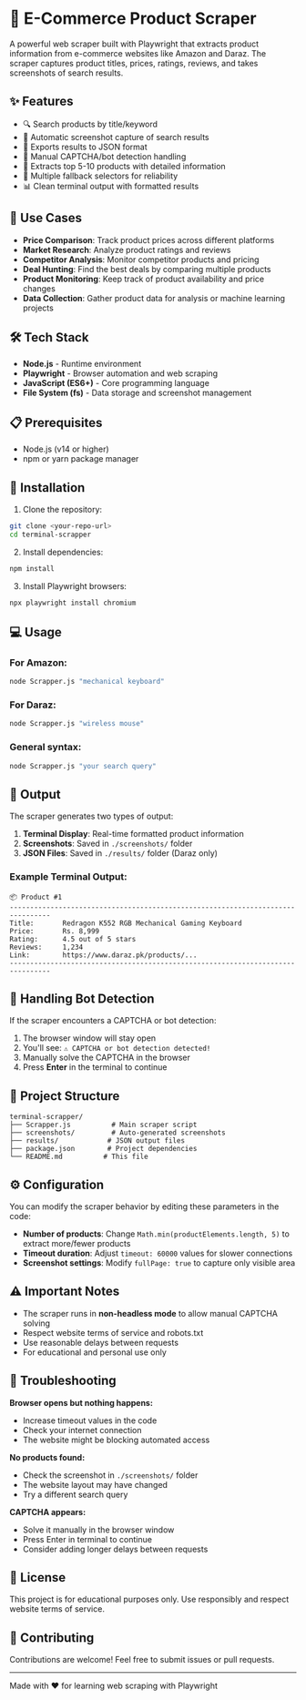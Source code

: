 # 🛒 E-Commerce Product Scraper

A powerful web scraper built with Playwright that extracts product information from e-commerce websites like Amazon and Daraz. The scraper captures product titles, prices, ratings, reviews, and takes screenshots of search results.

## ✨ Features

- 🔍 Search products by title/keyword
- 📸 Automatic screenshot capture of search results
- 💾 Exports results to JSON format
- 🤖 Manual CAPTCHA/bot detection handling
- 🎯 Extracts top 5-10 products with detailed information
- 🔄 Multiple fallback selectors for reliability
- 📊 Clean terminal output with formatted results

## 🎯 Use Cases

- **Price Comparison**: Track product prices across different platforms
- **Market Research**: Analyze product ratings and reviews
- **Competitor Analysis**: Monitor competitor products and pricing
- **Deal Hunting**: Find the best deals by comparing multiple products
- **Product Monitoring**: Keep track of product availability and price changes
- **Data Collection**: Gather product data for analysis or machine learning projects

## 🛠️ Tech Stack

- **Node.js** - Runtime environment
- **Playwright** - Browser automation and web scraping
- **JavaScript (ES6+)** - Core programming language
- **File System (fs)** - Data storage and screenshot management

## 📋 Prerequisites

- Node.js (v14 or higher)
- npm or yarn package manager

## 🚀 Installation

1. Clone the repository:
```bash
git clone <your-repo-url>
cd terminal-scrapper
```

2. Install dependencies:
```bash
npm install
```

3. Install Playwright browsers:
```bash
npx playwright install chromium
```

## 💻 Usage

### For Amazon:
```bash
node Scrapper.js "mechanical keyboard"
```

### For Daraz:
```bash
node Scrapper.js "wireless mouse"
```

### General syntax:
```bash
node Scrapper.js "your search query"
```

## 📂 Output

The scraper generates two types of output:

1. **Terminal Display**: Real-time formatted product information
2. **Screenshots**: Saved in `./screenshots/` folder
3. **JSON Files**: Saved in `./results/` folder (Daraz only)

### Example Terminal Output:
```
📦 Product #1
--------------------------------------------------------------------------------
Title:       Redragon K552 RGB Mechanical Gaming Keyboard
Price:       Rs. 8,999
Rating:      4.5 out of 5 stars
Reviews:     1,234
Link:        https://www.daraz.pk/products/...
--------------------------------------------------------------------------------
```

## 🤖 Handling Bot Detection

If the scraper encounters a CAPTCHA or bot detection:

1. The browser window will stay open
2. You'll see: `⚠️ CAPTCHA or bot detection detected!`
3. Manually solve the CAPTCHA in the browser
4. Press **Enter** in the terminal to continue

## 📁 Project Structure

```
terminal-scrapper/
├── Scrapper.js          # Main scraper script
├── screenshots/         # Auto-generated screenshots
├── results/            # JSON output files
├── package.json        # Project dependencies
└── README.md          # This file
```

## ⚙️ Configuration

You can modify the scraper behavior by editing these parameters in the code:

- **Number of products**: Change `Math.min(productElements.length, 5)` to extract more/fewer products
- **Timeout duration**: Adjust `timeout: 60000` values for slower connections
- **Screenshot settings**: Modify `fullPage: true` to capture only visible area

## ⚠️ Important Notes

- The scraper runs in **non-headless mode** to allow manual CAPTCHA solving
- Respect website terms of service and robots.txt
- Use reasonable delays between requests
- For educational and personal use only

## 🐛 Troubleshooting

**Browser opens but nothing happens:**
- Increase timeout values in the code
- Check your internet connection
- The website might be blocking automated access

**No products found:**
- Check the screenshot in `./screenshots/` folder
- The website layout may have changed
- Try a different search query

**CAPTCHA appears:**
- Solve it manually in the browser window
- Press Enter in terminal to continue
- Consider adding longer delays between requests

## 📝 License

This project is for educational purposes only. Use responsibly and respect website terms of service.

## 🤝 Contributing

Contributions are welcome! Feel free to submit issues or pull requests.

---

Made with ❤️ for learning web scraping with Playwright
